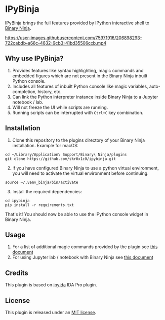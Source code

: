 # IPyBinja

IPyBinja brings the full features provided by [IPython](https://ipython.org) interactive shell to [Binary Ninja](https://binary.ninja). 

https://user-images.githubusercontent.com/75971916/206898293-722cabdb-a68c-4632-9cb3-41bd35506ccb.mp4


## Why use IPyBinja?

1. Provides features like syntax highlighting, magic commands and embedded figures which are not present in the Binary Ninja inbuilt Python console.
2. Includes all features of inbuilt Python console like magic variables, auto-completion, history, etc.
3. Can link the Python interpreter instance inside Binary Ninja to a Jupyter notebook / lab.
4. Will not freeze the UI while scripts are running.
5. Running scripts can be interrupted with `Ctrl+C` key combination.


## Installation

1. Clone this repository to the plugins directory of your Binary Ninja installation.  Example for macOS:
```shell
cd ~/Library/Application\ Support/Binary\ Ninja/plugins
git clone https://github.com/skr0x1c0/ipybinja.git
```

2. If you have configured Binary Ninja to use a python virtual environment, you will need to activate the virtual environment before continuing.

```shell
source ~/.venv_binja/bin/activate
```

3. Install the required dependencies:

```shell
cd ipybinja
pip install -r requirements.txt
```

That's it!  You should now be able to use the IPython console widget in Binary Ninja.

## Usage

1. For a list of additional magic commands provided by the plugin see [this document](./docs/magic_commands.md)
2. For using Jupyter lab / notebook with Binary Ninja see [this document](./docs/notebook.md)

## Credits

This plugin is based on [ipyida](https://github.com/eset/ipyida) IDA Pro plugin.


## License

This plugin is released under an [MIT license](./LICENSE).
